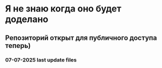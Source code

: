 # Я не знаю когда оно будет доделано
## Репозиторий открыт для публичного доступа теперь)
### 07-07-2025 last update files
